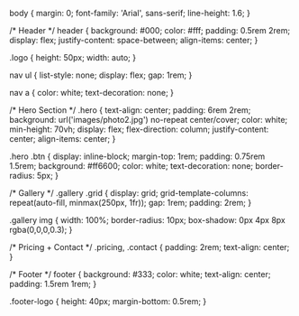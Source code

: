 body {
  margin: 0;
  font-family: 'Arial', sans-serif;
  line-height: 1.6;
}

/* Header */
header {
  background: #000;
  color: #fff;
  padding: 0.5rem 2rem;
  display: flex;
  justify-content: space-between;
  align-items: center;
}

.logo {
  height: 50px;
  width: auto;
}

nav ul {
  list-style: none;
  display: flex;
  gap: 1rem;
}

nav a {
  color: white;
  text-decoration: none;
}

/* Hero Section */
.hero {
  text-align: center;
  padding: 6rem 2rem;
  background: url('images/photo2.jpg') no-repeat center/cover;
  color: white;
  min-height: 70vh;
  display: flex;
  flex-direction: column;
  justify-content: center;
  align-items: center;
}

.hero .btn {
  display: inline-block;
  margin-top: 1rem;
  padding: 0.75rem 1.5rem;
  background: #ff6600;
  color: white;
  text-decoration: none;
  border-radius: 5px;
}

/* Gallery */
.gallery .grid {
  display: grid;
  grid-template-columns: repeat(auto-fill, minmax(250px, 1fr));
  gap: 1rem;
  padding: 2rem;
}

.gallery img {
  width: 100%;
  border-radius: 10px;
  box-shadow: 0px 4px 8px rgba(0,0,0,0.3);
}

/* Pricing + Contact */
.pricing, .contact {
  padding: 2rem;
  text-align: center;
}

/* Footer */
footer {
  background: #333;
  color: white;
  text-align: center;
  padding: 1.5rem 1rem;
}

.footer-logo {
  height: 40px;
  margin-bottom: 0.5rem;
}
